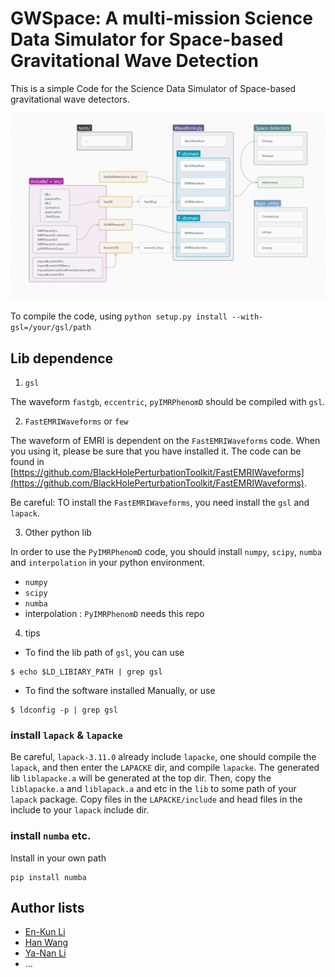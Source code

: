 # GWSpace: A multi-mission Science Data Simulator for Space-based Gravitational Wave Detection

This is a simple Code for the Science Data Simulator of Space-based gravitational wave detectors.

![gwspace-structure](./docs/gwspace-structure.png?raw=true "gwspace-structure")

To compile the code, using `python setup.py install --with-gsl=/your/gsl/path`

## Lib dependence

1. `gsl`

The waveform `fastgb`, `eccentric`, `pyIMRPhenomD` should be compiled with `gsl`.

2. `FastEMRIWaveforms` or `few`

The waveform of EMRI is dependent on the `FastEMRIWaveforms` code. When you using it, please be sure that you have installed it. The code can be found in [https://github.com/BlackHolePerturbationToolkit/FastEMRIWaveforms](https://github.com/BlackHolePerturbationToolkit/FastEMRIWaveforms).

Be careful: TO install the `FastEMRIWaveforms`, you need install the `gsl` and `lapack`.

3. Other python lib

In order to use the `PyIMRPhenomD` code, you should install `numpy`, `scipy`, `numba` and `interpolation` in your python environment. 

- `numpy`
- `scipy`
- `numba`
- interpolation : `PyIMRPhenomD` needs this repo

4. tips 

- To find the lib path of `gsl`, you can use
```
$ echo $LD_LIBIARY_PATH | grep gsl
```

- To find the software installed Manually, or use
```
$ ldconfig -p | grep gsl
```


### install `lapack` & `lapacke`

Be careful, `lapack-3.11.0` already include `lapacke`, one should compile the `lapack`, and then enter the `LAPACKE` dir, and compile `lapacke`. 
The generated lib `liblapacke.a` will be generated at the top dir.
Then, copy the `liblapacke.a` and `liblapack.a` and etc in the `lib` to some path of your `lapack` package.
Copy files in the `LAPACKE/include` and head files in the include to your `lapack` include dir.

### install `numba` etc.

Install in your own path
```
pip install numba
```

## Author lists

- [En-Kun Li]()
- [Han Wang]()
- [Ya-Nan Li]()
- ...
